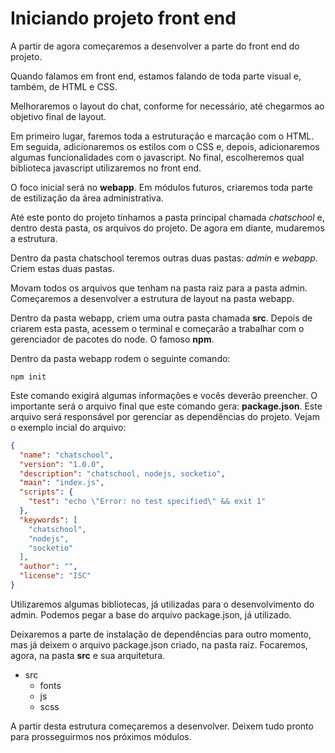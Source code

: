 # Iniciando projeto front end

A partir de agora começaremos a desenvolver a parte do front end do projeto.

Quando falamos em front end, estamos falando de toda parte visual e, também, de HTML e CSS.

Melhoraremos o layout do chat, conforme for necessário, até chegarmos ao objetivo final de layout.

Em primeiro lugar, faremos toda a estruturação e marcação com o HTML. Em seguida, adicionaremos os estilos com o CSS e, depois, adicionaremos algumas funcionalidades com o javascript. 
No final, escolheremos qual biblioteca javascript utilizaremos no front end.

O foco inicial será no **webapp**. Em módulos futuros, criaremos toda parte de estilização da área administrativa.

Até este ponto do projeto tínhamos a pasta principal chamada *chatschool* e, dentro desta pasta, os arquivos do projeto. De agora em diante, mudaremos a estrutura.

Dentro da pasta chatschool teremos outras duas pastas: *admin* e *webapp*. Criem estas duas pastas.

Movam todos os arquivos que tenham na pasta raiz para a pasta admin. Começaremos a desenvolver a estrutura de layout na pasta webapp.

Dentro da pasta webapp, criem uma outra pasta chamada **src**. Depois de criarem esta pasta, acessem o terminal e começarão a trabalhar com o gerenciador de pacotes do node. O famoso **npm**.

Dentro da pasta webapp rodem o seguinte comando:

`npm init`

Este comando exigirá algumas informações e vocês deverão preencher. O importante será o arquivo final que este comando gera: **package.json**. Este arquivo será responsável por gerenciar as dependências do projeto. Vejam o exemplo incial do arquivo:

```json
{
  "name": "chatschool",
  "version": "1.0.0",
  "description": "chatschool, nodejs, socketio",
  "main": "index.js",
  "scripts": {
    "test": "echo \"Error: no test specified\" && exit 1"
  },
  "keywords": [
    "chatschool",
    "nodejs",
    "socketio"
  ],
  "author": "",
  "license": "ISC"
}
```

Utilizaremos algumas bibliotecas, já utilizadas para o desenvolvimento do admin. Podemos pegar a base do arquivo package.json, já utilizado.

Deixaremos a parte de instalação de dependências para outro momento, mas já deixem o arquivo package.json criado, na pasta raiz. Focaremos, agora, na pasta **src** e sua arquitetura.

* src
	* fonts
	* js
	* scss

A partir desta estrutura começaremos a desenvolver. Deixem tudo pronto para prosseguirmos nos próximos módulos.